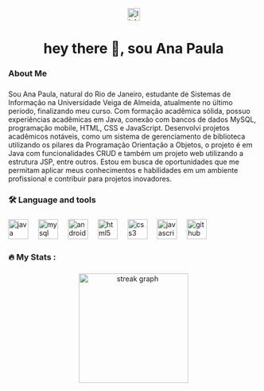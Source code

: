 <div align="center">
  <a href="https://www.linkedin.com/in/anapaulasouza021" target="_blank">
    <img src="https://img.shields.io/static/v1?message=LinkedIn&logo=linkedin&label=&color=0077B5&logoColor=white&labelColor=&style=for-the-badge" height="25" alt="linkedin logo"  />
  </a>
</div>

###

<h1 align="center">hey there 👋, sou Ana Paula</h1>

###

<h3 align="left">About Me</h3>

###

<p align="left">Sou Ana Paula, natural do Rio de Janeiro, estudante de Sistemas de Informação na Universidade Veiga de Almeida, atualmente no último período, finalizando meu curso. Com formação acadêmica sólida, possuo experiências acadêmicas em Java, conexão com bancos de dados MySQL, programação mobile, HTML, CSS e JavaScript. Desenvolvi projetos acadêmicos notáveis, como um sistema de gerenciamento de biblioteca utilizando os pilares da Programação Orientação a Objetos, o projeto é em Java com funcionalidades CRUD e também um projeto web utilizando a estrutura JSP, entre outros. Estou em busca de oportunidades que me permitam aplicar meus conhecimentos e habilidades em um ambiente profissional e contribuir para projetos inovadores.</p>

###

<h3 align="left">🛠 Language and tools</h3>

###

<div align="left">
  <img src="https://cdn.jsdelivr.net/gh/devicons/devicon/icons/java/java-original.svg" height="40" alt="java logo"  />
  <img width="12" />
  <img src="https://cdn.jsdelivr.net/gh/devicons/devicon/icons/mysql/mysql-original.svg" height="40" alt="mysql logo"  />
  <img width="12" />
  <img src="https://cdn.jsdelivr.net/gh/devicons/devicon/icons/android/android-original.svg" height="40" alt="android logo"  />
  <img width="12" />
  <img src="https://cdn.jsdelivr.net/gh/devicons/devicon/icons/html5/html5-original.svg" height="40" alt="html5 logo"  />
  <img width="12" />
  <img src="https://cdn.jsdelivr.net/gh/devicons/devicon/icons/css3/css3-original.svg" height="40" alt="css3 logo"  />
  <img width="12" />
  <img src="https://cdn.jsdelivr.net/gh/devicons/devicon/icons/javascript/javascript-original.svg" height="40" alt="javascript logo"  />
  <img width="12" />
  <img src="https://cdn.jsdelivr.net/gh/devicons/devicon/icons/github/github-original.svg" height="40" alt="github logo"  />
</div>

###

<h3 align="left">🔥   My Stats :</h3>

###

<div align="center">
  <img src="https://streak-stats.demolab.com?user=Paula-021&locale=en&mode=daily&theme=dark&hide_border=false&border_radius=5&order=3" height="220" alt="streak graph"  />
</div>

###

